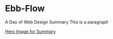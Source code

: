 # Ebb-Flow
A Dao of Web Design 
Summary
This is a paragraph

[Hero Image for Summary](img/illustration.jpg)
